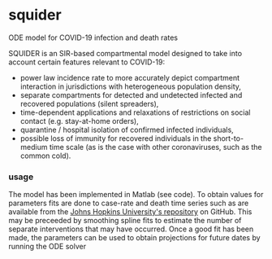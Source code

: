# squider
ODE model for COVID-19 infection and death rates

SQUIDER is an SIR-based compartmental model designed to take into account certain features relevant to COVID-19:
 - power law incidence rate to more accurately depict compartment interaction in jurisdictions with heterogeneous population density,
 - separate compartments for detected and undetected infected and recovered populations (silent spreaders),
 - time-dependent applications and relaxations of restrictions on social contact (e.g. stay-at-home orders),
 - quarantine / hospital isolation of confirmed infected individuals,
 - possible loss of immunity for recovered individuals in the short-to-medium time scale (as is the case with other coronaviruses, such as the common cold).

### usage
The model has been implemented in Matlab (see code). To obtain values for parameters fits are done to case-rate and death time series such as are available from the [Johns Hopkins University's repository](https://github.com/CSSEGISandData/COVID-19) on GitHub. This may be preceeded by smoothing spline fits to estimate the number of separate interventions that may have occurred. Once a good fit has been made, the parameters can be used to obtain projections for future dates by running the ODE solver 
